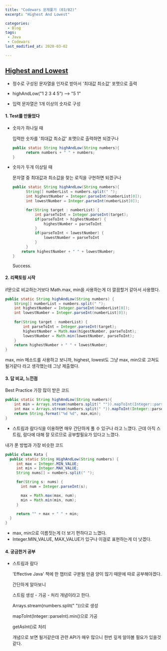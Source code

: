 ```yaml
---
title: "Codewars 문제풀기 (03/02)"
excerpt: "Highest And Lowest"

categories:
 - Blog
tags:
 - Java
 - Codewars
last_modified_at: 2020-03-02

---
```


## [Highest and Lowest](https://www.codewars.com/kata/554b4ac871d6813a03000035/train/java)

* 정수로 구성된 문자열을 인자로 받아서 '최대값 최소값' 포맷으로 출력

* highAndLow("1 2 3 4 5") --> "5 1"

* 입력 문자열은 1개 이상의 숫자로 구성

  


#### 1. Test를 만들었다

* 숫자가 하나일 때 

  입력한 숫자를 '최대값 최소값' 포맷으로 출력하면 되겠구나

  ```java
  public static String highAndLow(String numbers){
        return numbers + " " + numbers;
  }
  ```

* 숫자가 두개 이상일 때

  문자열 중 최대값과 최소값을 찾는 로직을 구현하면 되겠구나

  ```java
  public static String highAndLow(String numbers){
        String[] numberList = numbers.split(" ");
        int highestNumber = Integer.parseInt(numberList[0]);
        int lowestNumber = Integer.parseInt(numberList[0]);
  
        for(String target : numberList) {
            int parseToInt = Integer.parseInt(target);
            if(parseToInt > highestNumber) {
                highestNumber = parseToInt
            }
            if(parseToInt < lowestNumber) {
                lowestNumber = parseToInt
            }
        }
      return highestNumber + " " + lowestNumber;
  }
  ```
  
  Success. 

#### 2. 리팩토링 시작

if문으로 비교하는거보다 Math.max, min을 사용하는게 더 깔끔할거 같아서 사용했다.

```java
public static String highAndLow(String numbers) {
    String[] numberList = numbers.split(" ");
    int highestNumber = Integer.parseInt(numberList[0]);
    int lowestNumber = Integer.parseInt(numberList[0]);
    
    for(String target : numberList) {
        int parseToInt = Integer.parseInt(target);
        highestNumber = Math.max(higestNumber, parseToInt);
        lowestNumber = Math.min(lowestNumber, parseToInt);
    }
    return highestNumber + " " + lowestNumber;
}
```

max, min 메소드를 사용하고 보니까, highest, lowest도 그냥 max, min으로 고쳐도 될거같다 라고 생각했는데 그냥 제출했다.

#### 3. 답 비교, 느낀점

Best Practice 가장 많이 받은 코드

```java
public static String highAndLow(String numbers){
    int min = Arrays.stream(numbers.split(" "")).mapToInt(Integer::parseInt).min().getAsInt();
    int max = Arrays.stream(numbers.split(" ")).mapToInt(Integer::parseInt).max().getAsInt();
    return String.format("%d %d", max,min);
}
```

* 스트림과 람다식을 이용하면 매우 간단하게 풀 수 있구나 라고 느꼈다. 근데 아직 스트림, 람다에 대해 잘 모르므로 공부할필요가 있다고 느꼈다.



내가 푼 방법과 가장 비슷한 코드

```java
public class Kata {
  public static String HighAndLow(String numbers) {
     int max = Integer.MIN_VALUE;
     int min = Integer.MAX_VALUE;
     String nums[] = numbers.split(" ");

     for(String s: nums) {
       int num = Integer.parseInt(s);

       max = Math.max(max, num);
       min = Math.min(min, num);
     }

     return "" + max + " " + min;
  }
}
```

* max, min으로 이름짓는게 더 보기 편하다고 느꼈다.
* Integer.MIN_VALUE, MAX_VALUE가 있구나 이걸로 표현하는게 더 낫겠다.


#### 4. 궁금한거 공부

* 스트림과 람다

  'Effective Java' 책에 한 챕터로 구분될 만큼 양이 많기 때문에 따로 공부해야겠다.

  간단하게 알아보니

  스트림 생성 - 가공 - 처리 개념이라고 한다.

  Arrays.stream(numbers.split(" "))으로 생성

  mapToInt(Integer::parseInt).min()으로 가공

  getAsInt()로 처리

  개념으로 보면 될거같은데 관련 API가 매우 많으니 한번 깊게 알아볼 필요가 있을것 같다.